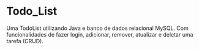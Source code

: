 # Todo_List
Uma TodoList utilizando Java e banco de dados relacional MySQL. Com funcionalidades de fazer login, adicionar, remover, atualizar e deletar uma tarefa (CRUD).
